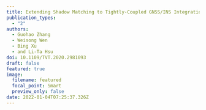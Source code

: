 ```yaml
---
title: Extending Shadow Matching to Tightly-Coupled GNSS/INS Integration System
publication_types:
  - "2"
authors:
  - Guohao Zhang
  - Weisong Wen
  - Bing Xu
  - and Li-Ta Hsu
doi: 10.1109/TVT.2020.2981093
draft: false
featured: true
image:
  filename: featured
  focal_point: Smart
  preview_only: false
date: 2022-01-04T07:25:37.326Z
---
```

